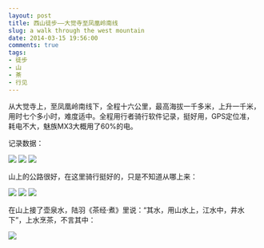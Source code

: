```yaml
---
layout: post
title: 西山徒步——大觉寺至凤凰岭南线
slug: a walk through the west mountain
date: 2014-03-15 19:56:00
comments: true
tags:
- 徒步
- 山
- 茶
- 行见
---
```


从大觉寺上，至凤凰岭南线下，全程十六公里，最高海拔一千多米，上升一千米，用时七个多小时，难度适中。全程用行者骑行软件记录，挺好用，GPS定位准，耗电不大，魅族MX3大概用了60%的电。

记录数据：

![](http://pic.yupoo.com/leninlee/DBVrawlL/medish.jpg)
![](http://pic.yupoo.com/leninlee/DBVraDFN/medish.jpg)
![](http://pic.yupoo.com/leninlee/DBVqWKLy/medish.jpg)

山上的公路很好，在这里骑行挺好的，只是不知道从哪上来：

![](http://pic.yupoo.com/leninlee/DBVrlHDT/medish.jpg)
![](http://pic.yupoo.com/leninlee/DBVr8MUb/medish.jpg)
![](http://pic.yupoo.com/leninlee/DBVr9DBD/medish.jpg)

在山上接了壶泉水，陆羽《茶经·煮》里说：“其水，用山水上，江水中，井水下”，上水烹茶，不言其中：

![](http://pic.yupoo.com/leninlee/DBVrbnSf/medish.jpg)
